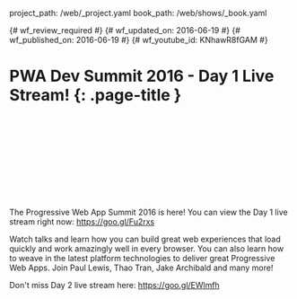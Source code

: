 project_path: /web/_project.yaml
book_path: /web/shows/_book.yaml

{# wf_review_required #}
{# wf_updated_on: 2016-06-19 #}
{# wf_published_on: 2016-06-19 #}
{# wf_youtube_id: KNhawR8fGAM #}

# PWA Dev Summit 2016 - Day 1 Live Stream! {: .page-title }


<div class="video-wrapper">
  <iframe class="devsite-embedded-youtube-video" data-video-id="KNhawR8fGAM"
          data-autohide="1" data-showinfo="0" frameborder="0" allowfullscreen>
  </iframe>
</div>


The Progressive Web App Summit 2016 is here! You can view the Day 1 live stream right now: https://goo.gl/Fu2rxs

Watch talks and learn how you can build great web experiences that load quickly and work amazingly well in every browser. You can also learn how to weave in the latest platform technologies to deliver great Progressive Web Apps. Join Paul Lewis, Thao Tran, Jake Archibald and many more!

Don't miss Day 2 live stream here: https://goo.gl/EWlmfh

